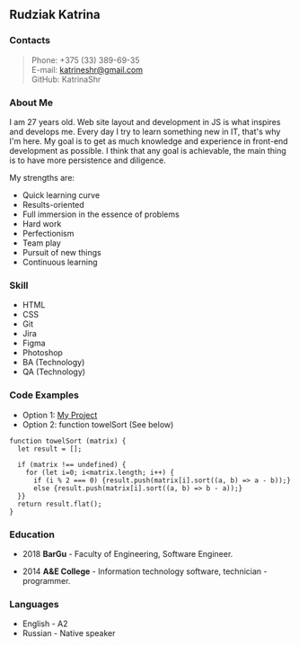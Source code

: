 ## Rudziak Katrina
### Contacts  

>Phone: +375 (33) 389-69-35 <br>
>E-mail: katrineshr@gmail.com <br>
>GitHub: KatrinaShr

### About Me   

I am 27 years old. Web site layout and development in JS is what inspires and develops me. Every day I try to learn something new in IT, that's why I'm here. My goal is to get as much knowledge and experience in front-end development as possible. I think that any goal is achievable, the main thing is to have more persistence and diligence. 

My strengths are:
* Quick learning curve
* Results-oriented
* Full immersion in the essence of problems
* Hard work
* Perfectionism   
* Team play
* Pursuit of new things
* Continuous learning

### Skill  

* HTML
* CSS 
* Git
* Jira
* Figma
* Photoshop
* BA (Technology)
* QA (Technology)

### Code Examples  
* Option 1:
[My Project](https://rolling-scopes-school.github.io/katrinashr-JSFEPRESCHOOL2022Q2/momentum/)
* Option 2: function towelSort (See below)
```
function towelSort (matrix) {
  let result = [];

  if (matrix !== undefined) {
    for (let i=0; i<matrix.length; i++) {
      if (i % 2 === 0) {result.push(matrix[i].sort((a, b) => a - b));}
      else {result.push(matrix[i].sort((a, b) => b - a));}
  }}
  return result.flat();
}
```

### Education  

- 2018
**BarGu** - 
Faculty of Engineering, Software Engineer.

- 2014
**A&E College** - Information technology software, technician - programmer.

### Languages  

* English - A2
* Russian - Native speaker